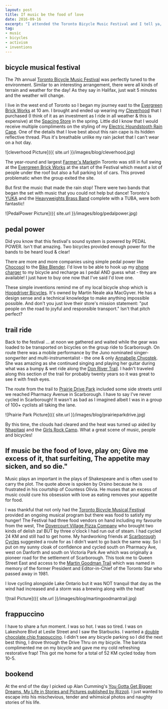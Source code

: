 ```yaml
---
layout: post
title: If music be the food of love
date: 2016-09-16  
excerpt: "I attended the Toronto Bicycle Music Festival and I tell ya, it hit all the right notes."
tag:
- music
- bicycles
- activism
- inventions
---
```


## bicycle musical festival

The 7th annual [Toronto Bicycle Music Festival](http://torontobicyclemusicfestival.com/) was perfectly tuned to the environment. Similar to an interesting arrangement, there were all kinds of terrain and weather for the day! As they say in Halifax, just wait 5 minutes and the weather will change.

I live in the west end of Toronto so I began my journey east to the [Evergreen Brick Works](https://www.evergreen.ca/get-involved/evergreen-brick-works/) at 10 am. I brought and ended up wearing my [Cleverhood](http://www.cleverhood.com/) that I purchased (I think of it as an investment as I ride in all weather & this is expensive) at the [Spacing Store](https://spacingstore.ca/) in the spring. Little did I know that I would receive multiple compliments on the styling of my [Electric Houndstooth Rain Cape](https://spacingstore.ca/products/cleverhood-cycling-rain-cape-electric-houndstooth). One of the details that I love best about this rain cape is its hidden reflective thread. Plus it's breathable unlike my rain jacket that I can't wear on a hot day.

![cleverhood Picture]({{ site.url }}/images/blog/cleverhood.jpg)

The year-round and largest [Farmer's Market](https://www.evergreen.ca/get-involved/evergreen-brick-works/farmers-market/)in Toronto was still in full swing at the [Evergreen Brick Works](https://www.evergreen.ca/get-involved/evergreen-brick-works/) at the start of the Festival which meant a lot of people under the roof but also a full parking lot of cars. This proved problematic when the group exited the site.

But first the music that made the rain stop!  There were two bands that began the set with music that you could not help but dance! Toronto's [YUKA](http://yuka.ca/) and the [Heavyweights Brass Band](http://www.heavyweightsbrassband.com/) complete with a TUBA, were both fantastic!

![PedalPower Picture]({{ site.url }}/images/blog/pedalpower.jpg)

## pedal power

Did you know that this festival's sound system is powered by PEDAL POWER. Isn't that amazing. Two bicycles provided enough power for the bands to be heard loud & clear!

There are more and more companies using simple pedal power like [Chocosol](https://chocosoltraders.com/) to the [Bike Blender](http://www.instructables.com/id/How-to-create-a-human-powered-bike-blender-for-les/). I'd love to be able to hook up my [phone charger](http://www.makeuseof.com/tag/charge-smartphone-ride-bike/) to my bicycle and recharge as I pedal AND guess what - they are available! I just have to buy one now that I've said I'd love one.

These simple inventions remind me of my local bicycle shop which is [Hoopdriver Bicycles](http://www.hoopdriver.ca/). It's owned by Martin Neale aka MacGyver. He has a design sense and a technical knowledge to make anything impossible possible.  And don't you just love their store's mission statement: "put people on the road to joyful and responsible transport." Isn't that pitch perfect?

## trail ride

Back to the festival ... at noon we gathered and waited while the gear was loaded to be transported on bicycles on the group ride to Scarborough.  On route there was a mobile performance by the Juno nominated singer-songwriter and multi-instrumentalist - the one & only [Annabelle Chvostek](http://annabellemusic.com/). She was amazing as she continued singing and playing her guitar during what was a bumpy & wet ride along the [Don River Trail](http://www.ontariotrails.on.ca/trails/view/don-river-trail). I hadn't traveled along this section of the trail for probably twenty years so it was great to see it with fresh eyes.

The route from the trail to [Prairie Drive Park](https://www.kidsprograms.ca/location/prairie-drive-park-of-city-of-toronto/) included some side streets until we reached Pharmacy Avenue in Scarborough. I have to say I've never cycled in Scarborough! It wasn't as bad as I imagined albeit I was in a group of 100+ cyclists all taking the lane.

![Prairie Park Picture]({{ site.url }}/images/blog/prairieparkdrive.jpg)

By this time, the clouds had cleared and the heat was turned up aided by [Nhapitapi](https://soundcloud.com/nhapitapi) and the [Girls Rock Camp](http://www.girlsrocktoronto.org/). What a great scene of music, people and bicycles!

## If music be the food of love, play on; Give me excess of it, that surfeiting, The appetite may sicken, and so die."

Music plays an important in the plays of Shakespeare and is often used to carry the plot. The quote above is spoken by Orsino because he is frustrated in his courtship of Countess Olivia. He muses that an excess of music could cure his obsession with love as eating removes your appetite for food.

I was thankful that not only had the [Toronto Bicycle Musical Festival](http://torontobicyclemusicfestival.com/) provided an ongoing musical program but there was food to satisfy my hunger! The Festival had three food vendors on hand including my favourite from the west, The [Dovercourt Village Pizza Company](http://www.villagepizzato.com/) who brought two kinds of delish za! BUT by three o'clock I had run out of steam. I had cycled 24 KM and still had to get home. My hardworking friends at [Scarborough Cycles](http://www.scarboroughcycles.ca/) suggested a route for as I didn't want to go back the same way. So I put on my sunny cloak of confidence and cycled south on Pharmacy Ave, west on Danforth and south on Victoria Park Ave which was originally a pioneer road for the settlement of Scarborough. This took me to Queen Street East and access to the [Martin Goodman Trail](http://www.waterfrontoronto.ca/explore_projects2/the_wider_waterfront/martin_goodman_trail) which was named in memory of the former President and Editor-in-Chief of the Toronto Star who passed away in 1981.

I love cycling alongside Lake Ontario but it was NOT tranquil that day as the wind had increased and a storm was a brewing along with the heat!

![trail Picture]({{ site.url }}/images/blog/martingoodmantrail.jpg)

## frappuccino

I have to share a fun moment. I was so hot. I was so tired. I was on Lakeshore Blvd at Leslie Street and I saw the Starbucks. I wanted a [double chocolate chip frappuccino](http://www.starbucks.com/menu/drinks/frappuccino-blended-beverages/double-chocolaty-chip-frappuccino-blended-cr%C3%A8me). I didn't see any bicycle parking so I did the next best thing, I drove through the Drive Thru on my bicycle. The barista complimented me on my bicycle and gave me my cold refreshing restorative frap! This got me home for a total of 52 KM cycled today from 10-5.

## bookend

At the end of the day I picked up Alan Cumming's [You Gotta Get Bigger Dreams, My Life in Stories and Pictures published by Rizzoli](http://www.rizzoliusa.com/book.php?isbn=9780847849000). I just wanted to escape into his mischevious, tender and whimsical photos and naughty stories of his life.  

